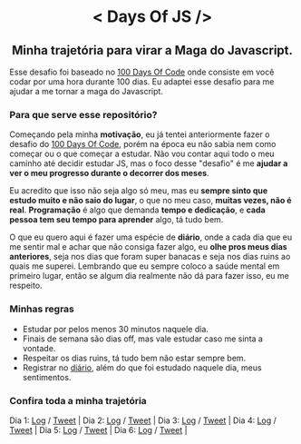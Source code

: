 <h1 align="center">< Days Of JS /></h2>
<h2 align="center">Minha trajetória para virar a Maga do Javascript.</h3>

Esse desafio foi baseado no [100 Days Of Code](https://www.100daysofcode.com/) onde consiste em você codar por uma hora durante 100 dias. Eu adaptei esse desafio para me ajudar a me tornar a maga do Javascript.

### Para que serve esse repositório?
Começando pela minha **motivação**, eu já tentei anteriormente fazer o desafio do [100 Days Of Code](https://www.100daysofcode.com/), porém na época eu não sabia nem como começar ou o que começar a estudar. Não vou contar aqui todo o meu caminho até decidir estudar JS, mas o foco desse "desafio" é me **ajudar a ver o meu progresso durante o decorrer dos meses**. 

Eu acredito que isso não seja algo só meu, mas eu **sempre sinto que estudo muito e não saio do lugar**, o que no meu caso, **muitas vezes, não é real**. **Programação** é algo que demanda **tempo e dedicação**, e **cada pessoa tem seu tempo para aprender** algo, tá tudo bem. 

O que eu quero aqui é fazer uma espécie de **diário**, onde a cada dia que eu me sentir mal e achar que não consiga fazer algo, eu **olhe pros meus dias anteriores**, seja nos dias que foram super banacas e seja nos dias ruins ao quais me superei. Lembrando que eu sempre coloco a saúde mental em primeiro lugar, então se algum dia realmente não dá para fazer isso, eu me respeito.

### Minhas regras
* Estudar por pelos menos 30 minutos naquele dia.
* Finais de semana são dias off, mas vale estudar caso me sinta a vontade.
* Respeitar os dias ruins, tá tudo bem não estar sempre bem.
* Registrar no [diário](https://github.com/levxyca/days-of-js/blob/main/log.md), além do que foi estudado naquele dia, meus sentimentos.

### Confira toda a minha trajetória
Dia 1: [Log](https://github.com/levxyca/days-of-js/blob/main/log.md#dia-1-novembro-9-segunda-feira-2020) / [Tweet](https://twitter.com/levxyca/status/1325971107602714629) | 
Dia 2: [Log](https://github.com/levxyca/days-of-js/blob/main/log.md#dia-2-novembro-11-quarta-feira-2020) / [Tweet](https://twitter.com/levxyca/status/1326680099475890182) |
Dia 3: [Log](https://github.com/levxyca/days-of-js/blob/main/log.md#dia-3-novembro-16-segunda-feira-2020) / [Tweet](https://twitter.com/levxyca/status/1328491782536110087) |
Dia 4: [Log](https://github.com/levxyca/days-of-js/blob/main/log.md#dia-4-novembro-17-ter%C3%A7a-feira-2020) / [Tweet](https://twitter.com/levxyca/status/1328858148669714434) |
Dia 5: [Log](https://github.com/levxyca/days-of-js/blob/main/log.md#dia-5-novembro-19-quinta-feira-2020) / [Tweet](https://twitter.com/levxyca/status/1329555380763037697) |
Dia 6: [Log](https://github.com/levxyca/days-of-js/blob/main/log.md#dia-6-janeiro-05-ter%C3%A7a-feira-2021) / [Tweet](https://twitter.com/levxyca/status/1346640160981741569) |
